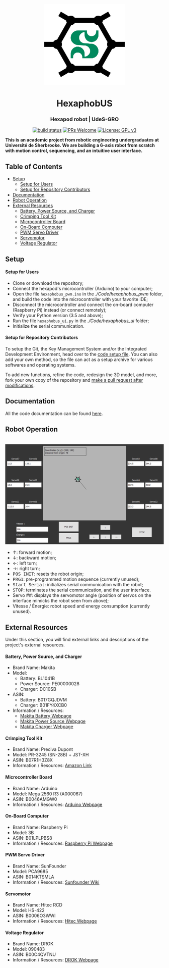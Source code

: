 <div id="hexaphobus-logo" align="center">
    <br />
    <img src="./img/hexaphobus_logo.png" alt="HexaphobUS Logo" width="256"/>
    <h1>HexaphobUS</h1>
    <h3>Hexapod robot | UdeS-GRO</h3>
</div>

[//]: # (------------------------------------------------)

<div id="badges" align="center">
    
[![build status](https://img.shields.io/travis/gabrielcabana21/HexaphobUS/code?logo=Travis&style=flat-square)](https://travis-ci.com/gabrielcabana21/HexaphobUS)
[![PRs Welcome](https://img.shields.io/badge/PRs-welcome-brightgreen.svg?style=flat-square)](http://makeapullrequest.com)
[![License: GPL v3](https://img.shields.io/badge/License-GPLv3-blue.svg?style=flat-square)](https://github.com/FARM3R8OY/HexaphobUS/blob/master/LICENSE) 

</div>

[//]: # (------------------------------------------------)

**This is an academic project from robotic engineering undergraduates at Université de Sherbrooke. We are building a 6-axis robot from scratch with motion control, sequencing, and an intuitive user interface.**

## Table of Contents
- [Setup](#Setup)
    - [Setup for Users](#SetupUsers)
    - [Setup for Repository Contributors](#SetupContrib)
- [Documentation](#Documentation)
- [Robot Operation](#Operation)
- [External Resources](#Resources)
    - [Battery, Power Source, and Charger](#Battery)
    - [Crimping Tool Kit](#Crimp)
    - [Microcontroller Board](#Controller)
    - [On-Board Computer](#Computer)
    - [PWM Servo Driver](#PWM)
    - [Servomotor](#Servo)
    - [Voltage Regulator](#Regulator)
    
[//]: # (------------------------------------------------)

## <a id="Setup"></a>Setup

#### <a id="SetupUsers"></a>Setup for Users

- Clone or download the repository;
- Connect the hexapod's microcontroller (Arduino) to your computer;
- Open the file ```hexaphobus_pwm.ino``` in the *./Code/hexaphobus_pwm* folder, and build the code into the microcontroller with your favorite IDE;
- Disconnect the microcontroller and connect the on-board computer (Raspberry Pi) instead (or connect remotely);
- Verify your Python version (3.5 and above);
- Run the file ```hexaphobus_ui.py``` in the *./Code/hexaphobus_ui* folder;
- Initialize the serial communication.

#### <a id="SetupContrib"></a>Setup for Repository Contributors

To setup the Git, the Key Management System and/or the Integrated Development Environment, head over to the [code setup file](./Code/setup.md). You can also add your own method, so the file can act as a setup archive for various softwares and operating systems.

To add new functions, refine the code, redesign the 3D model, and more, fork your own copy of the repository and [make a pull request after modifications](http://makeapullrequest.com).

## <a id="Documentation"></a>Documentation

All the code documentation can be found [here](https://raw.githack.com/gabrielcabana21/HexaphobUS/code/docs/html/index.html).

## <a id="Operation"></a>Robot Operation

<div id="hexaphobus-ui" align="center">
    <br />
    <img src="./img/ui_demo.png" alt="HexaphobUS UI" width="720"/>
</div>

- &#8593;: forward motion;
- &#8595;: backward motion;
- &#8592;: left turn;
- &#8594;: right turn;
- <kbd>POS INIT</kbd>: resets the robot origin;
- <kbd>PRG1</kbd>: pre-programmed motion sequence (currently unused);
- <kbd>Start Serial</kbd>: initializes serial communication with the robot;
- <kbd>STOP</kbd>: terminates the serial communication, and the user interface.
- Servo ##: displays the servomotor angle (position of servos on the interface mimicks the robot seen from above);
- Vitesse / Énergie: robot speed and energy consumption (currently unused).

## <a id="Resources"></a>External Resources

Under this section, you will find external links and descriptions of the project's external resources.

#### <a id="Battery"></a>Battery, Power Source, and Charger
- Brand Name: Makita
- Model:
    - Battery: BL1041B
    - Power Source: PE00000028
    - Charger: DC10SB
- ASIN:
    - Battery: B017GQJDVM
    - Charger: B01FY4XCB0
- Information / Resources:
    - [Makita Battery Webpage](https://www.makitatools.com/products/details/BL1041B)
    - [Makita Power Source Webpage](https://www.makitatools.com/products/details/PE00000028)
    - [Makita Charger Webpage](https://www.makitatools.com/products/details/DC10SB)

#### <a id="Crimp"></a>Crimping Tool Kit
- Brand Name: Preciva Dupont
- Model: PR-3245 (SN-28B) + JST-XH
- ASIN: B07R1H3Z8X
- Information / Resources: [Amazon Link](https://www.amazon.com/gp/product/B07R1H3Z8X/)

#### <a id="Controller"></a>Microcontroller Board
- Brand Name: Arduino
- Model: Mega 2560 R3 (A000067)
- ASIN: B0046AMGW0
- Information / Resources: [Arduino Webpage](https://store.arduino.cc/mega-2560-r3)

#### <a id="Computer"></a>On-Board Computer
- Brand Name: Raspberry Pi
- Model: 3B
- ASIN: B01LPLPBS8
- Information / Resources: [Raspberry Pi Webpage](https://www.raspberrypi.org/products/raspberry-pi-3-model-b/)

#### <a id="PWM"></a>PWM Servo Driver
- Brand Name: SunFounder
- Model: PCA9685
- ASIN: B014KTSMLA
- Information / Resources: [Sunfounder Wiki](http://wiki.sunfounder.cc/index.php?title=PCA9685_16_Channel_12_Bit_PWM_Servo_Driver)

#### <a id="Servo"></a>Servomotor
- Brand Name: Hitec RCD
- Model: HS-422
- ASIN: B0006O3WWI
- Information / Resources: [Hitec Webpage](https://hitecrcd.com/products/servos/sport-servos/analog-sport-servos/hs-422/product)

#### <a id="Regulator"></a>Voltage Regulator
- Brand Name: DROK
- Model: 090483
- ASIN: B00C4QVTNU
- Information / Resources: [DROK Webpage](https://www.droking.com/Adjustable-High-Power-Adapter-Buck-Voltage-Regulator-DC8-40V-to-1.25-36V-8A-100W-Converter-Laptop-Charger)
